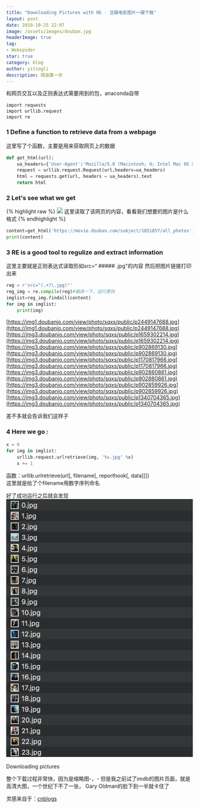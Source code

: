 ```yaml
---
title: "Downloading Pictures with RE - 豆瓣电影图片一键下载"
layout: post
date: 2019-10-25 22:07
image: /assets/images/douban.jpg
headerImage: true
tag:
- Webspider
star: true
category: blog
author: yitingli
description: 爬虫第一步
---
```


和网页交互以及正则表达式需要用到的包，anaconda自带
```
import requests
import urllib.request
import re
```

### 1 Define a function to retrieve data from a webpage
这里写了个函数，主要是用来获取网页上的数据
```python
def get_html(url):
    ua_headers={'User-Agent':'Mozilla/5.0 (Macintosh; U; Intel Mac OS X 10_6_8; en-us) AppleWebKit/534.50 (KHTML, like Gecko) Version/5.1 Safari/534.50'}
    request = urllib.request.Request(url,headers=ua_headers)
    html = requests.get(url, headers = ua_headers).text
    return html
```
### 2 Let's see what we get 

{% highlight raw %}
<img src="https://img1.doubanio.com/view/photo/sqxs/public/p457121168.jpg">
这里读取了该网页的内容，看看我们想要的图片是什么格式
{% endhighlight %}

```python
content=get_html('https://movie.douban.com/subject/1851857/all_photos')
print(content)
```

### 3 RE is a good tool to regulize and extract information
这里主要就是正则表达式读取形如src=“ #####  .jpg"的内容
然后把图片链接打印出来

```python
reg = r'src="(.+?\.jpg)"'
reg_img = re.compile(reg)#编译一下，运行更快
imglist=reg_img.findall(content)
for img in imglist:
    print(img)
```
[https://img1.doubanio.com/view/photo/sqxs/public/p2449147688.jpg](https://img1.doubanio.com/view/photo/sqxs/public/p2449147688.jpg)
[https://img3.doubanio.com/view/photo/sqxs/public/p1659302214.jpg](https://img3.doubanio.com/view/photo/sqxs/public/p1659302214.jpg)
[https://img3.doubanio.com/view/photo/sqxs/public/p902869130.jpg](https://img3.doubanio.com/view/photo/sqxs/public/p902869130.jpg)
[https://img3.doubanio.com/view/photo/sqxs/public/p1170817966.jpg](https://img3.doubanio.com/view/photo/sqxs/public/p1170817966.jpg)
[https://img3.doubanio.com/view/photo/sqxs/public/p902860861.jpg](https://img3.doubanio.com/view/photo/sqxs/public/p902860861.jpg)
[https://img3.doubanio.com/view/photo/sqxs/public/p902859926.jpg](https://img3.doubanio.com/view/photo/sqxs/public/p902859926.jpg)
[https://img3.doubanio.com/view/photo/sqxs/public/p1340704365.jpg](https://img3.doubanio.com/view/photo/sqxs/public/p1340704365.jpg)

差不多就会告诉我们这样子

### 4 Here we go :
```python
x = 0
for img in imglist:
    urllib.request.urlretrieve(img, '%s.jpg' %x)
    x += 1
```
函数：urllib.urlretrieve(url[, filename[, reporthook[, data]]])   
这里就是给了个filename用数字序列命名

好了成功运行之后就会发现
![image.png](/assets/images/douban_pic.png)
<figcaption class="caption">Downloading pictures</figcaption>


整个下载过程非常快，因为是缩略图-，-
但是我之前试了imdb的图片页面，就是高清大图，一个世纪下不了一张，
Gary Oldman的脸下到一半就卡住了

灵感来自于：[cnblogs](https://www.cnblogs.com/Axi8/p/5757270.html)
